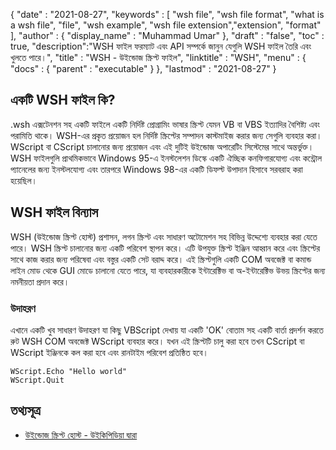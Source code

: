 {
  "date" : "2021-08-27",
  "keywords" : [ "wsh file", "wsh file format", "what is a wsh file", "file", "wsh example", "wsh file extension","extension", "format" ],
  "author" : {
    "display_name" : "Muhammad Umar"
},
  "draft" : "false",
  "toc" : true,
  "description":"WSH ফাইল ফরম্যাট এবং API সম্পর্কে জানুন যেগুলি WSH ফাইল তৈরি এবং খুলতে পারে।",
  "title" : "WSH - উইন্ডোজ স্ক্রিপ্ট ফাইল",
  "linktitle" : "WSH",
  "menu" : {
    "docs" : {
      "parent" : "executable"
}
},
  "lastmod" : "2021-08-27"
}

## একটি WSH ফাইল কি?
.wsh এক্সটেনশন সহ একটি ফাইলে একটি নির্দিষ্ট প্রোগ্রামিং ভাষার স্ক্রিপ্ট যেমন VB বা VBS ইত্যাদির বৈশিষ্ট্য এবং পরামিতি থাকে। WSH-এর প্রকৃত প্রয়োজন হল নির্দিষ্ট স্ক্রিপ্টের সম্পাদন কাস্টমাইজ করার জন্য সেগুলি ব্যবহার করা। WScript বা CScript চালানোর জন্য প্রয়োজন এবং এই দুটিই উইন্ডোজ অপারেটিং সিস্টেমের সাথে অন্তর্ভুক্ত। WSH ফাইলগুলি প্রাথমিকভাবে Windows 95-এ ইনস্টলেশন ডিস্কে একটি ঐচ্ছিক কনফিগারযোগ্য এবং কন্ট্রোল প্যানেলের জন্য ইনস্টলযোগ্য এবং তারপরে Windows 98-এর একটি ডিফল্ট উপাদান হিসাবে সরবরাহ করা হয়েছিল।

## WSH ফাইল বিন্যাস
WSH (উইন্ডোজ স্ক্রিপ্ট হোস্ট) প্রশাসন, লগন স্ক্রিপ্ট এবং সাধারণ অটোমেশন সহ বিভিন্ন উদ্দেশ্যে ব্যবহার করা যেতে পারে। WSH স্ক্রিপ্ট চালানোর জন্য একটি পরিবেশ স্থাপন করে। এটি উপযুক্ত স্ক্রিপ্ট ইঞ্জিন আহ্বান করে এবং স্ক্রিপ্টের সাথে কাজ করার জন্য পরিষেবা এবং বস্তুর একটি সেট বরাদ্দ করে। এই স্ক্রিপ্টগুলি একটি COM অবজেক্ট বা কমান্ড লাইন মোড থেকে GUI মোডে চালানো যেতে পারে, যা ব্যবহারকারীকে ইন্টারেক্টিভ বা অ-ইন্টারেক্টিভ উভয় স্ক্রিপ্টের জন্য নমনীয়তা প্রদান করে।

### উদাহরণ
এখানে একটি খুব সাধারণ উদাহরণ যা কিছু VBScript দেখায় যা একটি 'OK' বোতাম সহ একটি বার্তা প্রদর্শন করতে রুট WSH COM অবজেক্ট WScript ব্যবহার করে। যখন এই স্ক্রিপ্টটি চালু করা হবে তখন CScript বা WScript ইঞ্জিনকে কল করা হবে এবং রানটাইম পরিবেশ প্রতিষ্ঠিত হবে।

```
WScript.Echo "Hello world"
WScript.Quit
```


## তথ্যসূত্র 

* [উইন্ডোজ স্ক্রিপ্ট হোস্ট - উইকিপিডিয়া দ্বারা](https://en.wikipedia.org/wiki/Windows_Script_Host)




